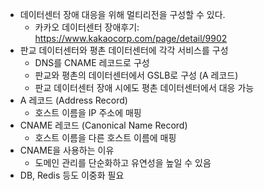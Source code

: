 - 데이터센터 장애 대응을 위해 멀티리전을 구성할 수 있다.
	- 카카오 데이터센터 장애후기: https://www.kakaocorp.com/page/detail/9902
- 판교 데이터센터와 평촌 데이터센터에 각각 서비스를 구성
	- DNS를 CNAME 레코드로 구성
	- 판교와 평촌의 데이터센터에서 GSLB로 구성 (A 레코드)
	- 판교 데이터센터 장애 시에도 평촌 데이터센터에서 대응 가능
- A 레코드 (Address Record)
	- 호스트 이름을 IP 주소에 매핑
- CNAME 레코드 (Canonical Name Record)
	- 호스트 이름을 다른 호스트 이름에 매핑
- CNAME을 사용하는 이유
	- 도메인 관리를 단순화하고 유연성을 높일 수 있음
- DB, Redis 등도 이중화 필요